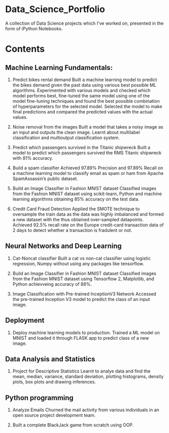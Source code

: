 # Data_Science_Portfolio
A collection of Data Science projects which I've worked on, presented in the form of iPython Notebooks.

# Contents
## Machine Learning Fundamentals:
1. Predict bikes rental demand
Built a machine learning model to predict the bikes demand given the past data using various best possible ML algorithms. Experimented with various models and checked which model performs best, fine-tuned the same model using one of the model fine-tuning techniques and found the best possible combination of hyperparameters for the selected model. Selected the model to make final predictions and compared the predicted values with the actual values.

2. Noise removal from the images
Built a model that takes a noisy image as an input and outputs the clean image. Learnt about multilabel classification and multioutput classification system.

3. Predict which passengers survived in the Titanic shipwreck
Built a model to predict which passengers survived the RMS Titanic shipwreck with 81% accuracy.

4. Build a spam classifier
Achieved 97.89%  Precision and 97.89% Recall on a machine learning model to classify email as spam or ham from Apache SpamAssassin’s public dataset.

6. Build an Image Classifier in Fashion MNIST dataset
Classified images from the Fashion MNIST dataset using scikit-learn, Python and machine learning algorithms obtaining 85% accuracy on the test data.

7. Credit Card Fraud Detection
Applied the SMOTE technique to oversample the train data as the data was highly imbalanced and formed a new dataset with the thus obtained over-sampled datapoints. Achieved 92.5% recall rate on the Europe credit-card transaction data of 2 days to detect whether a transaction is fradulent or not.

## Neural Networks and Deep Learning

1. Cat-Noncat classifier
Built a cat vs non-cat classifier using logistic regression, Numpy without using any packages like tensorflow.

2. Build an Image Classifier in Fashion MNIST dataset
Classified images from the Fashion MNIST dataset using Tensorflow 2, Matplotlib, and Python achievveing accuracy of 88%.

3. Image Classification with Pre-trained InceptionV3 Network
Accessed the pre-trained Inception V3 model to predict the class of an input image.

## Deployment

1. Deploy machine learning models to production.
Trained a ML model on MNIST and loaded it through FLASK app to predict class of a new image.

## Data Analysis and Statistics

1. Project for Descriptive Statistics
Learnt to analye data and find the mean, median, variance, standard deviation, plotting histograms, density plots, box plots and drawing inferences.

## Python programming

1. Analyze Emails
Churned the mail activity from various individuals in an open source project development team.

2. Built a complete BlackJack game from scratch using OOP.
